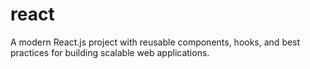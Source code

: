 # react
A modern React.js project with reusable components, hooks, and best practices for building scalable web applications.
